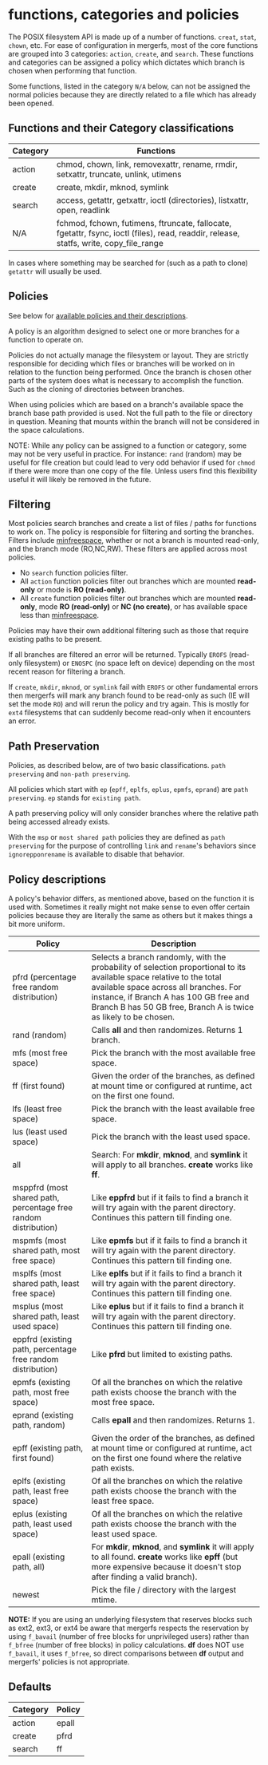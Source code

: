# functions, categories and policies

The POSIX filesystem API is made up of a number of functions. `creat`,
`stat`, `chown`, etc. For ease of configuration in mergerfs, most of
the core functions are grouped into 3 categories: `action`, `create`,
and `search`. These functions and categories can be assigned a policy
which dictates which branch is chosen when performing that
function.

Some functions, listed in the category `N/A` below, can not be
assigned the normal policies because they are directly related to a
file which has already been opened.


## Functions and their Category classifications

| Category | Functions |
| -------- | --------- |
| action   | chmod, chown, link, removexattr, rename, rmdir, setxattr, truncate, unlink, utimens |
| create   | create, mkdir, mknod, symlink |
| search   | access, getattr, getxattr, ioctl (directories), listxattr, open, readlink |
| N/A      | fchmod, fchown, futimens, ftruncate, fallocate, fgetattr, fsync, ioctl (files), read, readdir, release, statfs, write, copy_file_range |

In cases where something may be searched for (such as a path to clone)
`getattr` will usually be used.


## Policies

See below for [available policies and their descriptions](#policy-descriptions).

A policy is an algorithm designed to select one or more branches for a
function to operate on.

Policies do not actually manage the filesystem or layout. They are
strictly responsible for deciding which files or branches will be
worked on in relation to the function being performed. Once the branch
is chosen other parts of the system does what is necessary to
accomplish the function. Such as the cloning of directories between
branches.

When using policies which are based on a branch's available space the
branch base path provided is used. Not the full path to the file or
directory in question. Meaning that mounts within the branch will not
be considered in the space calculations.

NOTE: While any policy can be assigned to a function or category, some
may not be very useful in practice. For instance: `rand` (random) may
be useful for file creation but could lead to very odd behavior if
used for `chmod` if there were more than one copy of the file. Unless
users find this flexibility useful it will likely be removed in the
future.


## Filtering

Most policies search branches and create a list of files / paths for
functions to work on. The policy is responsible for filtering and
sorting the branches. Filters include [minfreespace](minfreespace.md),
whether or not a branch is mounted read-only, and the branch mode
(RO,NC,RW). These filters are applied across most policies.

- No `search` function policies filter.
- All `action` function policies filter out branches which are
  mounted **read-only** or mode is **RO (read-only)**.
- All `create` function policies filter out branches which are
  mounted **read-only**, mode **RO (read-only)** or **NC (no
  create)**, or has available space less than
  [minfreespace](minfreespace.md).

Policies may have their own additional filtering such as those that
require existing paths to be present.

If all branches are filtered an error will be returned. Typically
`EROFS` (read-only filesystem) or `ENOSPC` (no space left on
device) depending on the most recent reason for filtering a
branch.

If `create`, `mkdir`, `mknod`, or `symlink` fail with `EROFS`
or other fundamental errors then mergerfs will mark any branch found
to be read-only as such (IE will set the mode `RO`) and will rerun the
policy and try again. This is mostly for `ext4` filesystems that can
suddenly become read-only when it encounters an error.


## Path Preservation

Policies, as described below, are of two basic classifications. `path
preserving` and `non-path preserving`.

All policies which start with `ep` (`epff`, `eplfs`, `eplus`, `epmfs`,
`eprand`) are `path preserving`. `ep` stands for `existing path`.

A path preserving policy will only consider branches where the relative
path being accessed already exists.

With the `msp` or `most shared path` policies they are defined as
`path preserving` for the purpose of controlling `link` and `rename`'s
behaviors since `ignorepponrename` is available to disable that
behavior.


## Policy descriptions

A policy's behavior differs, as mentioned above, based on the function
it is used with. Sometimes it really might not make sense to even
offer certain policies because they are literally the same as others
but it makes things a bit more uniform.

| Policy                                                          | Description                                                                                                                                                                     |
| --------------------------------------------------------------- | ------------------------------------------------------------------------------------------------------------------------------------------------------------------------------- |
| pfrd (percentage free random distribution)                      | Selects a branch randomly, with the probability of selection proportional to its available space relative to the total available space across all branches. For instance, if Branch A has 100 GB free and Branch B has 50 GB free, Branch A is twice as likely to be chosen. |
| rand (random)                                                   | Calls **all** and then randomizes. Returns 1 branch.                                                                                                                            |
| mfs (most free space)                                           | Pick the branch with the most available free space.                                                                                                                             |
| ff (first found)                                                | Given the order of the branches, as defined at mount time or configured at runtime, act on the first one found.                                                                 |
| lfs (least free space)                                          | Pick the branch with the least available free space.                                                                                                                            |
| lus (least used space)                                          | Pick the branch with the least used space.                                                                                                                                      |
| all                                                             | Search: For **mkdir**, **mknod**, and **symlink** it will apply to all branches. **create** works like **ff**.                                                                  |
| msppfrd (most shared path, percentage free random distribution) | Like **eppfrd** but if it fails to find a branch it will try again with the parent directory. Continues this pattern till finding one.                                          |
| mspmfs (most shared path, most free space)                      | Like **epmfs** but if it fails to find a branch it will try again with the parent directory. Continues this pattern till finding one.                                           |
| msplfs (most shared path, least free space)                     | Like **eplfs** but if it fails to find a branch it will try again with the parent directory. Continues this pattern till finding one.                                           |
| msplus (most shared path, least used space)                     | Like **eplus** but if it fails to find a branch it will try again with the parent directory. Continues this pattern till finding one.                                           |
| eppfrd (existing path, percentage free random distribution)     | Like **pfrd** but limited to existing paths.                                                                                                                                    |
| epmfs (existing path, most free space)                          | Of all the branches on which the relative path exists choose the branch with the most free space.                                                                               |
| eprand (existing path, random)                                  | Calls **epall** and then randomizes. Returns 1.                                                                                                                                 |
| epff (existing path, first found)                               | Given the order of the branches, as defined at mount time or configured at runtime, act on the first one found where the relative path exists.                                  |
| eplfs (existing path, least free space)                         | Of all the branches on which the relative path exists choose the branch with the least free space.                                                                              |
| eplus (existing path, least used space)                         | Of all the branches on which the relative path exists choose the branch with the least used space.                                                                              |
| epall (existing path, all)                                      | For **mkdir**, **mknod**, and **symlink** it will apply to all found. **create** works like **epff** (but more expensive because it doesn't stop after finding a valid branch). |
| newest                                                          | Pick the file / directory with the largest mtime.                                                                                                                               |

**NOTE:** If you are using an underlying filesystem that reserves
blocks such as ext2, ext3, or ext4 be aware that mergerfs respects the
reservation by using `f_bavail` (number of free blocks for
unprivileged users) rather than `f_bfree` (number of free blocks) in
policy calculations. **df** does NOT use `f_bavail`, it uses
`f_bfree`, so direct comparisons between **df** output and mergerfs'
policies is not appropriate.


## Defaults

| Category | Policy |
| -------- | ------ |
| action   | epall  |
| create   | pfrd   |
| search   | ff     |
